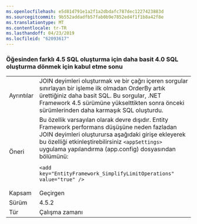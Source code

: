 ```yaml
---
ms.openlocfilehash: e5d81d791e1a2f1a2dbdafc787dec1227423883d
ms.sourcegitcommit: 9b552addadfb57fab0b9e7852ed4f1f1b8a42f8e
ms.translationtype: MT
ms.contentlocale: tr-TR
ms.lasthandoff: 04/23/2019
ms.locfileid: "62093617"
---
```

### <a name="opt-in-break-to-revert-from-different-45-sql-generation-to-simpler-40-sql-generation"></a>Öğesinden farklı 4.5 SQL oluşturma için daha basit 4.0 SQL oluşturma dönmek için kabul etme sonu

|   |   |
|---|---|
|Ayrıntılar|JOIN deyimleri oluşturmak ve bir çağrı içeren sorgular sınırlayan bir işleme ilk olmadan OrderBy artık ürettiğiniz daha basit SQL. Bu sorgular, .NET Framework 4.5 sürümüne yükselttikten sonra önceki sürümlerinden daha karmaşık SQL oluşturdu.|
|Öneri|Bu özellik varsayılan olarak devre dışıdır. Entity Framework performans düşüşüne neden fazladan JOIN deyimleri oluşturursa aşağıdaki girişe ekleyerek bu özelliği etkinleştirebilirsiniz <code>&lt;appSettings&gt;</code> uygulama yapılandırma (app.config) dosyasından bölümünü:<pre><code class="lang-xml">&lt;add key=&quot;EntityFramework_SimplifyLimitOperations&quot; value=&quot;true&quot; /&gt;&#13;&#10;</code></pre>|
|Kapsam|Geçirgen|
|Sürüm|4.5.2|
|Tür|Çalışma zamanı|
